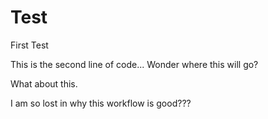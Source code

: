 Test
====

First Test

This is the second line of code... Wonder where this will go?

What about this.

I am so lost in why this workflow is good???